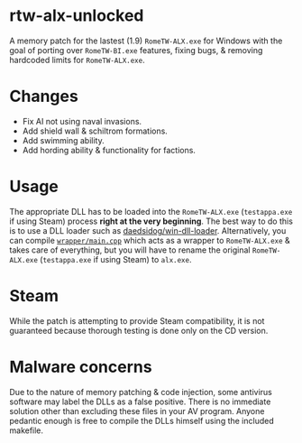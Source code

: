 # rtw-alx-unlocked
A memory patch for the lastest (1.9) `RomeTW-ALX.exe` for Windows with the goal of porting over `RomeTW-BI.exe` features, fixing bugs, & removing hardcoded limits for `RomeTW-ALX.exe`.

# Changes
* Fix AI not using naval invasions.
* Add shield wall & schiltrom formations.
* Add swimming ability.
* Add hording ability & functionality for factions.

# Usage
The appropriate DLL has to be loaded into the `RomeTW-ALX.exe` (`testappa.exe` if using Steam) process **right at the very beginning**. The best way to do this is to use a DLL loader such as [daedsidog/win-dll-loader](https://github.com/daedsidog/win-dll-loader).
Alternatively, you can compile [`wrapper/main.cpp`](https://github.com/daedsidog/rtw-alx-unlocked/blob/master/wrapper/main.cpp) which acts as a wrapper to `RomeTW-ALX.exe` & takes care of everything, but you will have to rename the original `RomeTW-ALX.exe` (`testappa.exe` if using Steam) to `alx.exe`.

# Steam
While the patch is attempting to provide Steam compatibility, it is not guaranteed because thorough testing is done only on the CD version.

# Malware concerns
Due to the nature of memory patching & code injection, some antivirus software may label the DLLs as a false positive. There is no immediate solution other than excluding these files in your AV program. Anyone pedantic enough is free to compile the DLLs himself using the included makefile.
